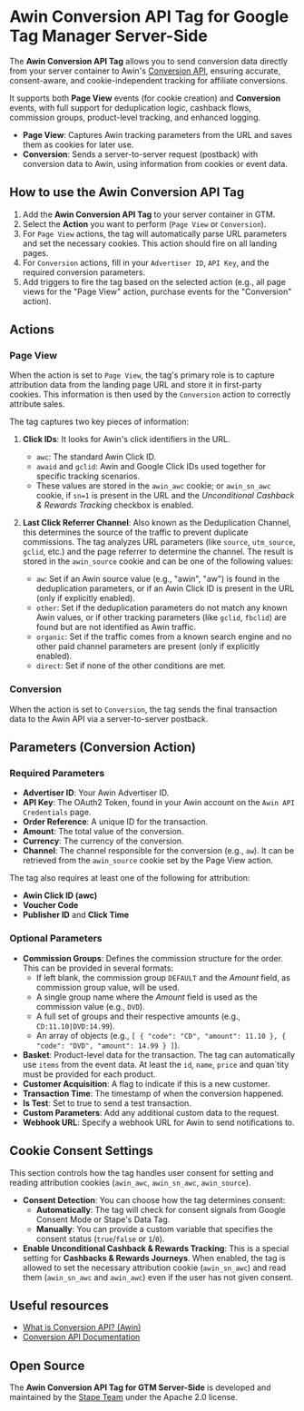 # Awin Conversion API Tag for Google Tag Manager Server-Side

The **Awin Conversion API Tag** allows you to send conversion data directly from your server container to Awin's [Conversion API](https://developer.awin.com/apidocs/conversion-api), ensuring accurate, consent-aware, and cookie-independent tracking for affiliate conversions.

It supports both **Page View** events (for cookie creation) and **Conversion** events, with full support for deduplication logic, cashback flows, commission groups, product-level tracking, and enhanced logging.
- **Page View**: Captures Awin tracking parameters from the URL and saves them as cookies for later use.
- **Conversion**: Sends a server-to-server request (postback) with conversion data to Awin, using information from cookies or event data.

## How to use the Awin Conversion API Tag

1. Add the **Awin Conversion API Tag** to your server container in GTM.
2. Select the **Action** you want to perform (`Page View` or `Conversion`).
3. For `Page View` actions, the tag will automatically parse URL parameters and set the necessary cookies. This action should fire on all landing pages.
4. For `Conversion` actions, fill in your `Advertiser ID`, `API Key`, and the required conversion parameters.
5. Add triggers to fire the tag based on the selected action (e.g., all page views for the "Page View" action, purchase events for the "Conversion" action).

## Actions

### Page View

When the action is set to `Page View`, the tag's primary role is to capture attribution data from the landing page URL and store it in first-party cookies. This information is then used by the `Conversion` action to correctly attribute sales.

The tag captures two key pieces of information:

1.  **Click IDs**: It looks for Awin's click identifiers in the URL.
    - `awc`: The standard Awin Click ID.
    - `awaid` and `gclid`: Awin and Google Click IDs used together for specific tracking scenarios.
    - These values are stored in the `awin_awc` cookie; or `awin_sn_awc` cookie, if `sn=1` is present in the URL and the *Unconditional Cashback & Rewards Tracking* checkbox is enabled.

2.  **Last Click Referrer Channel**: Also known as the Deduplication Channel, this determines the source of the traffic to prevent duplicate commissions. The tag analyzes URL parameters (like `source`, `utm_source`, `gclid`, etc.) and the page referrer to determine the channel. The result is stored in the `awin_source` cookie and can be one of the following values:
    - `aw`: Set if an Awin source value (e.g., "awin", "aw") is found in the deduplication parameters, or if an Awin Click ID is present in the URL (only if explicitly enabled).
    - `other`: Set if the deduplication parameters do not match any known Awin values, or if other tracking parameters (like `gclid`, `fbclid`) are found but are not identified as Awin traffic.
    - `organic`: Set if the traffic comes from a known search engine and no other paid channel parameters are present (only if explicitly enabled).
    - `direct`: Set if none of the other conditions are met.

### Conversion

When the action is set to `Conversion`, the tag sends the final transaction data to the Awin API via a server-to-server postback.

## Parameters (Conversion Action)

### Required Parameters

- **Advertiser ID**: Your Awin Advertiser ID.
- **API Key**: The OAuth2 Token, found in your Awin account on the `Awin API Credentials` page.
- **Order Reference**: A unique ID for the transaction.
- **Amount**: The total value of the conversion.
- **Currency**: The currency of the conversion.
- **Channel**: The channel responsible for the conversion (e.g., `aw`). It can be retrieved from the `awin_source` cookie set by the Page View action.


The tag also requires at least one of the following for attribution:
- **Awin Click ID (awc)**
- **Voucher Code**
- **Publisher ID** and **Click Time**

### Optional Parameters
- **Commission Groups**: Defines the commission structure for the order. This can be provided in several formats:
  - If left blank, the commission group `DEFAULT` and the *Amount* field, as commission group value, will be used.
  - A single group name where the *Amount* field is used as the commission value (e.g., `DVD`).
  - A full set of groups and their respective amounts (e.g., `CD:11.10|DVD:14.99`).
  - An array of objects (e.g., `[ { "code": "CD", "amount": 11.10 }, { "code": "DVD", "amount": 14.99 } ]`).
- **Basket**: Product-level data for the transaction. The tag can automatically use `items` from the event data. At least the `id`, `name`, `price` and quan`tity must be provided for each product.
- **Customer Acquisition**: A flag to indicate if this is a new customer.
- **Transaction Time**: The timestamp of when the conversion happened.
- **Is Test**: Set to true to send a test transaction.
- **Custom Parameters**: Add any additional custom data to the request.
- **Webhook URL**: Specify a webhook URL for Awin to send notifications to.

## Cookie Consent Settings

This section controls how the tag handles user consent for setting and reading attribution cookies (`awin_awc`, `awin_sn_awc`, `awin_source`).

- **Consent Detection**: You can choose how the tag determines consent:
  - **Automatically**: The tag will check for consent signals from Google Consent Mode or Stape's Data Tag.
  - **Manually**: You can provide a custom variable that specifies the consent status (`true`/`false` or `1`/`0`).
- **Enable Unconditional Cashback & Rewards Tracking**: This is a special setting for **Cashbacks & Rewards Journeys**. When enabled, the tag is allowed to set the necessary attribution cookie (`awin_sn_awc`) and read them (`awin_sn_awc` and `awin_awc`) even if the user has not given consent.

## Useful resources

- [What is Conversion API? (Awin)](https://advertiser-success.awin.com/s/article/What-is-Conversion-API)
- [Conversion API Documentation](https://developer.awin.com/apidocs/conversion-api)

## Open Source

The **Awin Conversion API Tag for GTM Server-Side** is developed and maintained by the [Stape Team](https://stape.io/) under the Apache 2.0 license.
